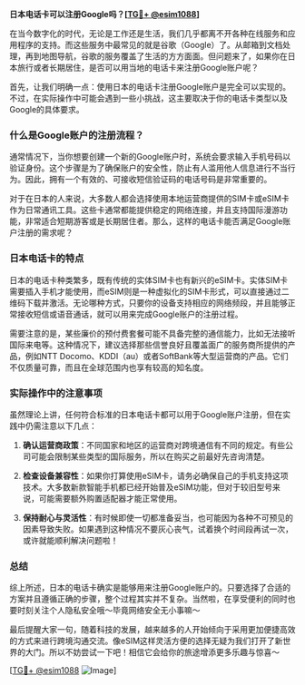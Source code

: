 **日本电话卡可以注册Google吗？[[TG💪+ @esim1088](https://t.me/s/esim1088)]**

在当今数字化的时代，无论是工作还是生活，我们几乎都离不开各种在线服务和应用程序的支持。而这些服务中最常见的就是谷歌（Google）了。从邮箱到文档处理，再到地图导航，谷歌的服务覆盖了生活的方方面面。但问题来了，如果你在日本旅行或者长期居住，是否可以用当地的电话卡来注册Google账户呢？

首先，让我们明确一点：使用日本的电话卡注册Google账户是完全可以实现的。不过，在实际操作中可能会遇到一些小挑战，这主要取决于你的电话卡类型以及Google的具体要求。

### 什么是Google账户的注册流程？

通常情况下，当你想要创建一个新的Google账户时，系统会要求输入手机号码以验证身份。这个步骤是为了确保账户的安全性，防止有人滥用他人信息进行不当行为。因此，拥有一个有效的、可接收短信验证码的电话号码是非常重要的。

对于在日本的人来说，大多数人都会选择使用本地运营商提供的SIM卡或eSIM卡作为日常通讯工具。这些卡通常都能提供稳定的网络连接，并且支持国际漫游功能，非常适合短期游客或是长期居住者。那么，这样的电话卡能否满足Google账户注册的需求呢？

### 日本电话卡的特点

日本的电话卡种类繁多，既有传统的实体SIM卡也有新兴的eSIM卡。实体SIM卡需要插入手机才能使用，而eSIM则是一种虚拟化的SIM卡形式，可以直接通过二维码下载并激活。无论哪种方式，只要你的设备支持相应的网络频段，并且能够正常接收短信或语音通话，就可以用来完成Google账户的注册过程。

需要注意的是，某些廉价的预付费套餐可能不具备完整的通信能力，比如无法接听国际来电等。这种情况下，建议选择那些信誉良好且覆盖面广的服务商所提供的产品，例如NTT Docomo、KDDI（au）或者SoftBank等大型运营商的产品。它们不仅质量可靠，而且在全球范围内也享有较高的知名度。

### 实际操作中的注意事项

虽然理论上讲，任何符合标准的日本电话卡都可以用于Google账户注册，但在实践中仍需注意以下几点：

1. **确认运营商政策**：不同国家和地区的运营商对跨境通信有不同的规定。有些公司可能会限制某些类型的国际服务，所以在购买之前最好先咨询清楚。
   
2. **检查设备兼容性**：如果你打算使用eSIM卡，请务必确保自己的手机支持这项技术。大多数新款智能手机都已经开始普及eSIM功能，但对于较旧型号来说，可能需要额外购置适配器才能正常使用。

3. **保持耐心与灵活性**：有时候即使一切都准备妥当，也可能因为各种不可预见的因素导致失败。如果遇到这种情况不要灰心丧气，试着换个时间段再试一次，或许就能顺利解决问题啦！

### 总结

综上所述，日本的电话卡确实是能够用来注册Google账户的。只要选择了合适的方案并且遵循正确的步骤，整个过程其实并不复杂。当然啦，在享受便利的同时也要时刻关注个人隐私安全哦～毕竟网络安全无小事嘛～

最后提醒大家一句，随着科技的发展，越来越多的人开始倾向于采用更加便捷高效的方式来进行跨境沟通交流。像eSIM这样灵活方便的选择无疑为我们打开了新世界的大门。所以不妨尝试一下吧！相信它会给你的旅途增添更多乐趣与惊喜～

[[TG💪+ @esim1088](https://t.me/s/esim1088) ![Image](https://i.postimg.cc/4NQfJmqS/Snipaste-2025-05-13-00-14-12.png)]